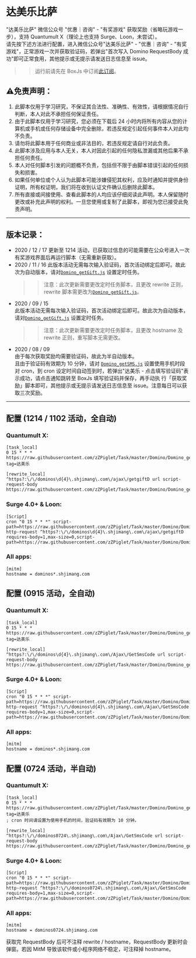 # 达美乐比萨

"达美乐比萨" 微信公众号 "优惠｜咨询" - "有奖游戏" 获取奖励（省略玩游戏一步），支持 Quantumult X（理论上也支持 Surge、Loon，未尝试）。  
请先按下述方法进行配置，进入微信公众号"达美乐比萨" - "优惠｜咨询" - "有奖游戏"，正常游戏一次并获取验证码，若弹出"首次写入 Domino RequestBody 成功"即可正常食用，其他提示或无提示请发送日志信息至 issue。  
>>运行前请先在 BoxJs 中订阅[此订阅](https://raw.githubusercontent.com/zZPiglet/Task/master/zZPiglet.boxjs.json)。  


## ⚠️免责声明：
1. 此脚本仅用于学习研究，不保证其合法性、准确性、有效性，请根据情况自行判断，本人对此不承担任何保证责任。
2. 由于此脚本仅用于学习研究，您必须在下载后 24 小时内将所有内容从您的计算机或手机或任何存储设备中完全删除，若违反规定引起任何事件本人对此均不负责。
3. 请勿将此脚本用于任何商业或非法目的，若违反规定请自行对此负责。
4. 此脚本涉及应用与本人无关，本人对因此引起的任何隐私泄漏或其他后果不承担任何责任。
5. 本人对任何脚本引发的问题概不负责，包括但不限于由脚本错误引起的任何损失和损害。
6. 如果任何单位或个人认为此脚本可能涉嫌侵犯其权利，应及时通知并提供身份证明，所有权证明，我们将在收到认证文件确认后删除此脚本。
7. 所有直接或间接使用、查看此脚本的人均应该仔细阅读此声明。本人保留随时更改或补充此声明的权利。一旦您使用或复制了此脚本，即视为您已接受此免责声明。


----------
## 版本记录：
- 2020 / 12 / 17
    更新至 1214 活动，已获取过信息的可能需要在公众号进入一次有奖游戏界面后再运行脚本（无需重新获取）。
- 2020 / 11 / 16
    此版本活动无需每次输入验证码，首次活动绑定后即可。故此次为自动版本，请对[`Domino_getGift.js`](https://raw.githubusercontent.com/zZPiglet/Task/master/Domino/Domino_getGift.js) 设置定时任务。  
    >> 注意：此次更新需要更改定时任务脚本，且更改 rewrite 正则，rewrite 脚本需更改为[`Domino_getGift.js`](https://raw.githubusercontent.com/zZPiglet/Task/master/Domino/Domino_getGift.js)。
- 2020 / 09 / 15  
    此版本活动无需每次输入验证码，首次活动绑定后即可。故此次为自动版本，请对[`Domino_getGift.js`](https://raw.githubusercontent.com/zZPiglet/Task/master/Domino/Domino_getGift.js) 设置定时任务。  
    >> 注意：此次更新需要更改定时任务脚本，且更改 hostname 及 rewrite 正则，重写脚本无需更改。
- 2020 / 08 / 09  
    由于每次获取奖励均需要验证码，故此为半自动版本。  
    且由于验证码有效期为 10 分钟，请对 [`Domino_getSMS.js`](https://raw.githubusercontent.com/zZPiglet/Task/master/Domino/Domino_getSMS.js) 设置使用手机时段对 cron，到 cron 设定时间自动签到时，若弹出"达美乐 - 点击填写验证码"表示成功，请点击通知跳转至 BoxJs 填写验证码并保存，再手动执 行「获取奖励」脚本即可，其他提示或无提示请发送日志信息至 issue。注意每日可以获取三次奖励。  
----------
## 配置 (1214 / 1102 活动，全自动)
### Quantumult X:
```properties
[task_local]
0 15 * * * https://raw.githubusercontent.com/zZPiglet/Task/master/Domino/Domino_getGift.js, tag=达美乐

[rewrite_local]
^https?:\/\/dominos\d{4}\.shjimang\.com\/ajax\/getgiftD url script-request-body https://raw.githubusercontent.com/zZPiglet/Task/master/Domino/Domino_getGift.js
```
### Surge 4.0+ & Loon:
```properties
[Script]
cron "0 15 * * *" script-path=https://raw.githubusercontent.com/zZPiglet/Task/master/Domino/Domino_getGift.js
http-request ^https?:\/\/dominos\d{4}\.shjimang\.com\/ajax\/getgiftD requires-body=1,max-size=0,script-path=https://raw.githubusercontent.com/zZPiglet/Task/master/Domino/Domino_getGift.js
```
### All apps:
```properties
[mitm]
hostname = dominos*.shjimang.com
```

## 配置 (0915 活动，全自动)
### Quantumult X:
```properties
[task_local]
0 15 * * * https://raw.githubusercontent.com/zZPiglet/Task/master/Domino/Domino_getGift.js, tag=达美乐

[rewrite_local]
^https?:\/\/dominos\d{4}\.shjimang\.com\/Ajax\/GetSmsCode url script-request-body https://raw.githubusercontent.com/zZPiglet/Task/master/Domino/Domino_getSMS.js
```
### Surge 4.0+ & Loon:
```properties
[Script]
cron "0 15 * * *" script-path=https://raw.githubusercontent.com/zZPiglet/Task/master/Domino/Domino_getGift.js
http-request ^https?:\/\/dominos\d{4}\.shjimang\.com\/Ajax\/GetSmsCode requires-body=1,max-size=0,script-path=https://raw.githubusercontent.com/zZPiglet/Task/master/Domino/Domino_getSMS.js
```
### All apps:
```properties
[mitm]
hostname = dominos*.shjimang.com
```

## 配置 (0724 活动，半自动)
### Quantumult X:
```properties
[task_local]
0 15 * * * https://raw.githubusercontent.com/zZPiglet/Task/master/Domino/Domino_getSMS.js, tag=达美乐
; cron 时间请设置为使用手机的时间，验证码有效期为 10 分钟。

[rewrite_local]
^https?:\/\/dominos0724\.shjimang\.com\/Ajax\/GetSmsCode url script-request-body https://raw.githubusercontent.com/zZPiglet/Task/master/Domino/Domino_getSMS.js
```
### Surge 4.0+ & Loon:
```properties
[Script]
cron "0 15 * * *" script-path=https://raw.githubusercontent.com/zZPiglet/Task/master/Domino/Domino_getSMS.js
http-request ^https?:\/\/dominos0724\.shjimang\.com\/Ajax\/GetSmsCode requires-body=1,max-size=0,script-path=https://raw.githubusercontent.com/zZPiglet/Task/master/Domino/Domino_getSMS.js
```
### All apps:
```properties
[mitm]
hostname = dominos0724.shjimang.com
```

获取完 RequestBody 后可不注释 rewrite / hostname，RequestBody 更新时会弹窗。若因 MitM 导致该软件或小程序网络不稳定，可注释掉 hostname。